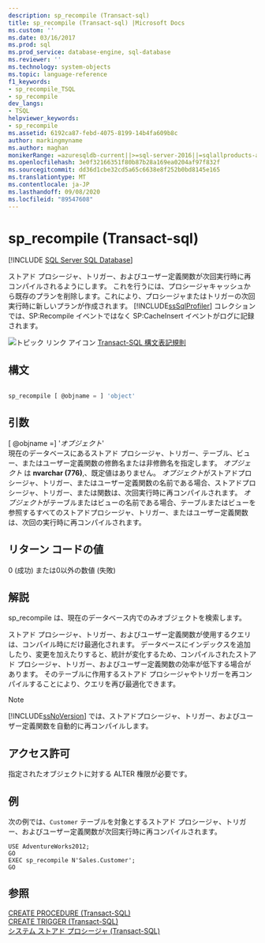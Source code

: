 ```yaml
---
description: sp_recompile (Transact-sql)
title: sp_recompile (Transact-sql) |Microsoft Docs
ms.custom: ''
ms.date: 03/16/2017
ms.prod: sql
ms.prod_service: database-engine, sql-database
ms.reviewer: ''
ms.technology: system-objects
ms.topic: language-reference
f1_keywords:
- sp_recompile_TSQL
- sp_recompile
dev_langs:
- TSQL
helpviewer_keywords:
- sp_recompile
ms.assetid: 6192ca87-febd-4075-8199-14b4fa609b8c
author: markingmyname
ms.author: maghan
monikerRange: =azuresqldb-current||>=sql-server-2016||=sqlallproducts-allversions||>=sql-server-linux-2017||=azuresqldb-mi-current
ms.openlocfilehash: 3e0f32166351f80b87b28a169ea0204af97f832f
ms.sourcegitcommit: dd36d1cbe32cd5a65c6638e8f252b0bd8145e165
ms.translationtype: MT
ms.contentlocale: ja-JP
ms.lasthandoff: 09/08/2020
ms.locfileid: "89547608"
---
```

# <a name="sp_recompile-transact-sql"></a>sp_recompile (Transact-sql)
[!INCLUDE [SQL Server SQL Database](../../includes/applies-to-version/sql-asdb.md)]

  ストアド プロシージャ、トリガー、およびユーザー定義関数が次回実行時に再コンパイルされるようにします。 これを行うには、プロシージャキャッシュから既存のプランを削除します。これにより、プロシージャまたはトリガーの次回実行時に新しいプランが作成されます。 [!INCLUDE[ssSqlProfiler](../../includes/sssqlprofiler-md.md)] コレクションでは、SP:Recompile イベントではなく SP:CacheInsert イベントがログに記録されます。  
  
 ![トピック リンク アイコン](../../database-engine/configure-windows/media/topic-link.gif "トピック リンク アイコン") [Transact-SQL 構文表記規則](../../t-sql/language-elements/transact-sql-syntax-conventions-transact-sql.md)  
  
## <a name="syntax"></a>構文  
  
```sql  
  
sp_recompile [ @objname = ] 'object'  
```  
  
## <a name="arguments"></a>引数  
 [ @objname =] '*オブジェクト*'  
 現在のデータベースにあるストアド プロシージャ、トリガー、テーブル、ビュー、またはユーザー定義関数の修飾名または非修飾名を指定します。 *オブジェクト* は **nvarchar (776)**,、既定値はありません。 *オブジェクト*がストアドプロシージャ、トリガー、またはユーザー定義関数の名前である場合、ストアドプロシージャ、トリガー、または関数は、次回実行時に再コンパイルされます。 *オブジェクト*がテーブルまたはビューの名前である場合、テーブルまたはビューを参照するすべてのストアドプロシージャ、トリガー、またはユーザー定義関数は、次回の実行時に再コンパイルされます。  
  
## <a name="return-code-values"></a>リターン コードの値  
 0 (成功) または0以外の数値 (失敗)  
  
## <a name="remarks"></a>解説  
 sp_recompile は、現在のデータベース内でのみオブジェクトを検索します。  
  
 ストアド プロシージャ、トリガー、およびユーザー定義関数が使用するクエリは、コンパイル時にだけ最適化されます。 データベースにインデックスを追加したり、変更を加えたりすると、統計が変化するため、コンパイルされたストアド プロシージャ、トリガー、およびユーザー定義関数の効率が低下する場合があります。 そのテーブルに作用するストアド プロシージャやトリガーを再コンパイルすることにより、クエリを再び最適化できます。  
  
> [!NOTE]  
>  [!INCLUDE[ssNoVersion](../../includes/ssnoversion-md.md)] では、ストアドプロシージャ、トリガー、およびユーザー定義関数を自動的に再コンパイルします。  
  
## <a name="permissions"></a>アクセス許可  
 指定されたオブジェクトに対する ALTER 権限が必要です。  
  
## <a name="examples"></a>例  
 次の例では、`Customer` テーブルを対象とするストアド プロシージャ、トリガー、およびユーザー定義関数が次回実行時に再コンパイルされます。  
  
```  
USE AdventureWorks2012;  
GO  
EXEC sp_recompile N'Sales.Customer';  
GO  
```  
  
## <a name="see-also"></a>参照  
 [CREATE PROCEDURE &#40;Transact-SQL&#41;](../../t-sql/statements/create-procedure-transact-sql.md)   
 [CREATE TRIGGER &#40;Transact-SQL&#41;](../../t-sql/statements/create-trigger-transact-sql.md)   
 [システム ストアド プロシージャ &#40;Transact-SQL&#41;](../../relational-databases/system-stored-procedures/system-stored-procedures-transact-sql.md)  
  
  
